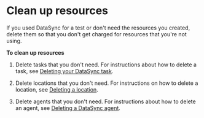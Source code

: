 # Clean up resources<a name="clean-up"></a>

If you used DataSync for a test or don't need the resources you created, delete them so that you don't get charged for resources that you're not using\.

**To clean up resources**

1. Delete tasks that you don't need\. For instructions about how to delete a task, see [Deleting your DataSync task](delete-task.md)\.

1. Delete locations that you don't need\. For instructions on how to delete a location, see [Deleting a location](deleting-location.md)\.

1. Delete agents that you don't need\. For instructions about how to delete an agent, see [Deleting a DataSync agent](deleting-agent.md)\.